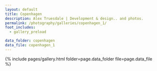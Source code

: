 ```yaml
---
layout: default
title: Copenhagen
description: Alex Truesdale | Development & design.. and photos.
permalink: /photography/galleries/copenhagen_1/
foot_includes:
  - gallery_preload

data_folder: copenhagen
data_file: copenhagen_1
---
```

{% include pages/gallery.html folder=page.data_folder file=page.data_file %}
